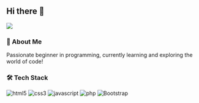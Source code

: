 ## Hi there 👋

![](https://komarev.com/ghpvc/?username=your-github-denzz125&color=blue)


### 🌱 About Me
Passionate beginner in programming, currently learning and exploring the world of code!

### 🛠️ Tech Stack
<div display="flex">
  <img alt="html5" src="https://img.shields.io/badge/-HTML5-E34F26?style=for-the-badge&logo=html5&logoColor=white" />
  <img alt="css3" src="https://img.shields.io/badge/css3-%231572B6?style=for-the-badge&logo=css3&logoColor=white" />
  <img alt="javascript" src="https://img.shields.io/badge/-javascript-f7df1c?style=for-the-badge&logo=javascript&logoColor=black" />
  <img alt="php" src="https://img.shields.io/badge/-php-777BB4?style=for-the-badge&logo=php&logoColor=white" />
  <img alt="Bootstrap" src="https://img.shields.io/badge/-bootstrap-7953b3?style=for-the-badge&logo=bootstrap&logoColor=white" />
  
</div>

